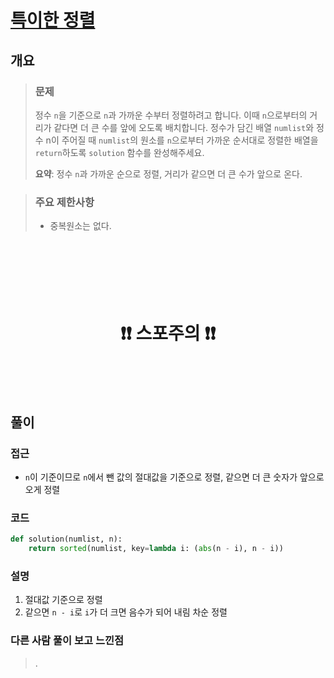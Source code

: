 # [특이한 정렬](https://school.programmers.co.kr/learn/courses/30/lessons/120880)

## 개요
> ### 문제
> 정수 `n`을 기준으로 `n`과 가까운 수부터 정렬하려고 합니다. 이때 `n`으로부터의 거리가 같다면 더 큰 수를 앞에 오도록 배치합니다. 정수가 담긴 배열 `numlist`와 정수 n이 주어질 때 `numlist`의 원소를 `n`으로부터 가까운 순서대로 정렬한 배열을 `return`하도록 `solution` 함수를 완성해주세요.
>
> **요약**: 정수 `n`과 가까운 순으로 정렬, 거리가 같으면 더 큰 수가 앞으로 온다.

> ### 주요 제한사항
> - 중복원소는 없다.

<h1 align="center"><br><br><br>❗️❗️ 스포주의 ❗️❗️<br><br><br></h1>

## 풀이
### 접근
- `n`이 기준이므로 `n`에서 뺀 값의 절대값을 기준으로 정렬, 같으면 더 큰 숫자가 앞으로 오게 정렬

### 코드
```python
def solution(numlist, n):
    return sorted(numlist, key=lambda i: (abs(n - i), n - i))
```

### 설명
1. 절대값 기준으로 정렬
2. 같으면 `n - i`로 `i`가 더 크면 음수가 되어 내림 차순 정렬

### 다른 사람 풀이 보고 느낀점
> .
